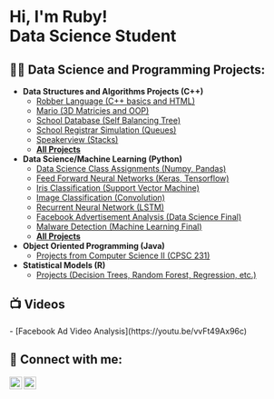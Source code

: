 <h1>Hi, I'm Ruby! <br/><a> Data Science Student</a>

<h2>👨‍💻 Data Science and Programming Projects:</h2>

- <b>Data Structures and Algorithms Projects (C++)</b>
  - [Robber Language (C++ basics and HTML)](https://github.com/rubylink/Portfolio/tree/main/Data_Structures/Robber_Language)
  - [Mario (3D Matricies and OOP)](https://github.com/rubylink/Portfolio/tree/main/Data_Structures/Super_Mario_Bros)
  - [School Database (Self Balancing Tree)](https://github.com/rubylink/Portfolio/tree/main/Data_Structures/School_Database)
  - [School Registrar Simulation (Queues)](https://github.com/rubylink/Portfolio/tree/main/Data_Structures/Registrar_Simulation)
  - [Speakerview (Stacks)](https://github.com/rubylink/Portfolio/tree/main/Data_Structures/Stack)
  - <b>[All Projects](https://github.com/rubylink/Portfolio/tree/main/Data_Structures)</b>
- <b> Data Science/Machine Learning (Python) </b>
  - [Data Science Class Assignments (Numpy, Pandas)](https://github.com/rubylink/Portfolio/tree/main/Machine_Learning/Data%20Science%20Assignments) 
  - [Feed Forward Neural Networks (Keras, Tensorflow)](https://github.com/rubylink/Portfolio/tree/main/Machine_Learning/FFNN)
  - [Iris Classification (Support Vector Machine)](https://github.com/rubylink/Portfolio/tree/62974b6938751bf1c4040e9545f1a1b250d5c89b/Machine_Learning/iris_classification)
  - [Image Classification (Convolution)](https://github.com/rubylink/Portfolio/tree/7285cf84b6559dbfb25f7e94c945facf0a447980/Machine_Learning/Image%20Classification)
  - [Recurrent Neural Network (LSTM)](https://github.com/rubylink/Portfolio/tree/20eb8ce4edcfd4b5119c018b1eeb13e024b0c0fd/Machine_Learning/Recurrent%20Neural%20Networks)
  - [Facebook Advertisement Analysis (Data Science Final)](https://github.com/rubylink/Portfolio/tree/20eb8ce4edcfd4b5119c018b1eeb13e024b0c0fd/Machine_Learning/Facebook_Analysis)
  - [Malware Detection (Machine Learning Final)](https://github.com/rubylink/Portfolio/tree/20eb8ce4edcfd4b5119c018b1eeb13e024b0c0fd/Machine_Learning/Malware_Detection)
  - <b>[All Projects](https://github.com/rubylink/Portfolio/tree/62974b6938751bf1c4040e9545f1a1b250d5c89b/Machine_Learning)</b>
- <b>Object Oriented Programming (Java)</b>
  - [Projects from Computer Science II (CPSC 231)](https://github.com/rubylink/Portfolio/tree/62974b6938751bf1c4040e9545f1a1b250d5c89b/OOP_Java)
- <b>Statistical Models (R)</b>
  - [Projects (Decision Trees, Random Forest, Regression, etc.)](https://github.com/rubylink/Portfolio/tree/62974b6938751bf1c4040e9545f1a1b250d5c89b/Bus_Statistical_Models)

<h2>📺 Videos</h2>
  - [Facebook Ad Video Analysis](https://youtu.be/vvFt49Ax96c)

<h2> 🤳 Connect with me:</h2>

[<img align="left" alt="JoshMadakor | LinkedIn" width="22px" src="https://cdn.jsdelivr.net/npm/simple-icons@v3/icons/linkedin.svg" />][linkedin]
[<img align="left" alt="JoshMadakor | Instagram" width="22px" src="https://cdn.jsdelivr.net/npm/simple-icons@v3/icons/instagram.svg" />][instagram]

[instagram]: https://www.instagram.com/ruby_link11/?hl=en
[linkedin]: https://www.linkedin.com/in/rubylink/

<!--

Here are some ideas to get you started:

- 🔭 I’m currently working on ...
- 🌱 I’m currently learning ...
- 👯 I’m looking to collaborate on ...
- 🤔 I’m looking for help with ...
- 💬 Ask me about ...
- 📫 How to reach me: ...
- 😄 Pronouns: ...
- ⚡ Fun fact: ...
-->
